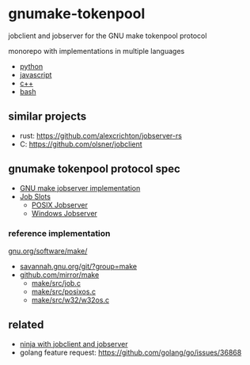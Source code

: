 # gnumake-tokenpool

jobclient and jobserver for the GNU make tokenpool protocol

monorepo with implementations in multiple languages

* [python](py/)
* [javascript](js/)
* [c++](cc/)
* [bash](sh/)

## similar projects

* rust: https://github.com/alexcrichton/jobserver-rs
* C: https://github.com/olsner/jobclient

## gnumake tokenpool protocol spec

* [GNU make jobserver implementation](http://make.mad-scientist.net/papers/jobserver-implementation/)
* [Job Slots](https://www.gnu.org/software/make/manual/html_node/Job-Slots.html)
  * [POSIX Jobserver](https://www.gnu.org/software/make/manual/html_node/POSIX-Jobserver.html)
  * [Windows Jobserver](https://www.gnu.org/software/make/manual/html_node/Windows-Jobserver.html)

### reference implementation

[gnu.org/software/make/](https://www.gnu.org/software/make/)

* [savannah.gnu.org/git/?group=make](http://savannah.gnu.org/git/?group=make)
* [github.com/mirror/make](https://github.com/mirror/make)
  * [make/src/job.c](https://github.com/mirror/make/blob/master/src/job.c)
  * [make/src/posixos.c](https://github.com/mirror/make/blob/master/src/posixos.c)
  * [make/src/w32/w32os.c](https://github.com/mirror/make/blob/master/src/w32/w32os.c)

## related

* [ninja with jobclient and jobserver](https://gitlab.kitware.com/cmake/cmake/-/issues/21597)
* golang feature request: https://github.com/golang/go/issues/36868
